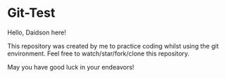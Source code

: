 # Git-Test

Hello, Daidson here!

This repository was created by me to practice coding whilst using the git environment. Feel free to watch/star/fork/clone this repository.

May you have good luck in your endeavors!

